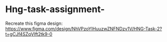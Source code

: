 # Hng-task-assignment-
Recreate this figma design:  https://www.figma.com/design/NhVPzoYIHuuzwZNFNDzv1V/HNG-Task-2?t=gCJf4SZqVlft2tk9-0

